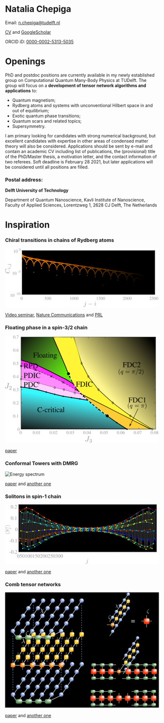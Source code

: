 Natalia Chepiga
===============

Email: n.chepiga@tudelft.nl

[CV](https://nchepiga.github.io/homepage/assets/CV.pdf) and
[GoogleScholar](https://scholar.google.ch/citations?user=oktle5oAAAAJ&hl=de&oi=ao)

ORCID iD: [0000-0002-5313-5035](https://orcid.org/0000-0002-5313-5035)



**Openings**
============

PhD and postdoc positions are currently available in my newly established group on Computational Quantum Many-Body Physics at TUDelft.
The group will focus on a **development of tensor network algorithms and applications** to:

- Quantum magnetism;   
- Rydberg atoms and systems with unconventional Hilbert space in and out of equilibrium;   
- Exotic quantum phase transitions;   
- Quantum scars and related topics;   
- Supersymmetry.   

I am primary looking for candidates with strong numerical background, but excellent candidates with expertise in other areas of condensed matter theory will also be considered. Applications should be sent by e-mail and contain an academic CV including list of publications, the (provisional) title of the PhD/Master thesis, a motivation letter, and the contact information of two referees.
Soft deadline is February 28 2021, but later applications will be considered until all positions are filled.

### Postal address:


**Delft University of Technology**

Department of Quantum Nanoscience, 
Kavli Institute of Nanoscience, 
Faculty of Applied Sciences, 
Lorentzweg 1, 2628 CJ Delft, 
The Netherlands


Inspiration
===========

### **Chiral transitions in chains of Rydberg atoms**

![Correlation](assets/images/Chiral.svg)

[Video seminar](https://www.youtube.com/watch?v=zOzUTW-IZoE&t=955s), 
[Nature Communications](https://www.nature.com/articles/s41467-020-20641-y) and 
[PRL](https://journals.aps.org/prl/abstract/10.1103/PhysRevLett.122.017205)


### **Floating phase in a spin-3/2 chain**

![Phase diagram](assets/images/spin32.svg)

[paper](https://arxiv.org/abs/2002.08982) 


### **Conformal Towers with DMRG**

![Energy spectrum](assets/images/ConformalTower.svg)

[paper](https://arxiv.org/abs/1705.05423) and 
[another one](https://arxiv.org/abs/1603.01395)


### **Solitons in spin-1 chain**

![Magnetization profile](assets/images/soliton.svg)

[paper](https://arxiv.org/abs/1608.08109) and 
[another one](https://arxiv.org/abs/1910.03064)


### **Comb tensor networks**

![Contraction](assets/images/comb.svg)

[paper](https://arxiv.org/abs/1903.00432) and 
[another one](https://arxiv.org/abs/2002.11405v1)

